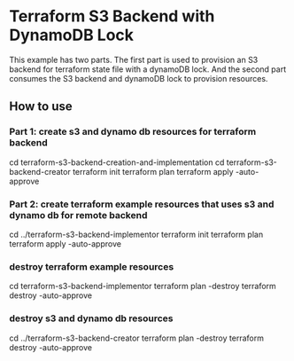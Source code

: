 # Terraform S3 Backend with DynamoDB Lock
This example has two parts. The first part is used to provision an S3 backend for terraform state file with a dynamoDB lock. And the second part consumes the S3 backend and dynamoDB lock to provision resources.

## How to use

### Part 1: create s3 and dynamo db resources for terraform backend
cd terraform-s3-backend-creation-and-implementation
cd terraform-s3-backend-creator
terraform init
terraform plan
terraform apply -auto-approve

### Part 2: create terraform example resources that uses s3 and dynamo db for remote backend
cd ../terraform-s3-backend-implementor
terraform init
terraform plan
terraform apply -auto-approve

### destroy terraform example resources
cd terraform-s3-backend-implementor
terraform plan -destroy
terraform destroy -auto-approve

### destroy s3 and dynamo db resources
cd ../terraform-s3-backend-creator
terraform plan -destroy
terraform destroy -auto-approve